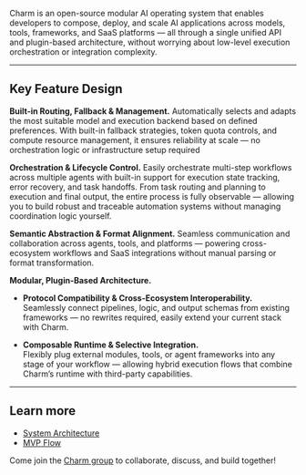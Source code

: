 Charm is an open-source modular AI operating system that enables developers to compose, deploy, and scale AI applications across models, tools, frameworks, and SaaS platforms — all through a single unified API and plugin-based architecture, without worrying about low-level execution orchestration or integration complexity.

---

## Key Feature Design

**Built-in Routing, Fallback & Management.**
Automatically selects and adapts the most suitable model and execution backend based on defined preferences. With built-in fallback strategies, token quota controls, and compute resource management, it ensures reliability at scale — no orchestration logic or infrastructure setup required

**Orchestration & Lifecycle Control.**
Easily orchestrate multi-step workflows across multiple agents with built-in support for execution state tracking, error recovery, and task handoffs. From task routing and planning to execution and final output, the entire process is fully observable — allowing you to build robust and traceable automation systems without managing coordination logic yourself.

**Semantic Abstraction & Format Alignment.**
Seamless communication and collaboration across agents, tools, and platforms — powering cross-ecosystem workflows and SaaS integrations without manual parsing or format transformation.

**Modular, Plugin-Based Architecture.**

- **Protocol Compatibility & Cross-Ecosystem Interoperability.**  
Seamlessly connect pipelines, logic, and output schemas from existing frameworks — no rewrites required, easily extend your current stack with Charm.

- **Composable Runtime & Selective Integration.**  
Flexibly plug external modules, tools, or agent frameworks into any stage of your workflow — allowing hybrid execution flows that combine Charm’s runtime with third-party capabilities.
---

## Learn more
- [System Architecture](https://www.notion.so/CharmOS-framework-design-20009131ecb5806d890df4725558113f?pvs=4)
- [MVP Flow](https://www.notion.so/Demo-Workflow-Coverage-MVP-20009131ecb580ee8450f59fe05628ad?pvs=4)
  
Come join the [Charm group](https://join.slack.com/t/charm-3776/shared_invite/zt-364cpprya-Ej~biqmPOCa7iK9n2kdeZA) to collaborate, discuss, and build together!
